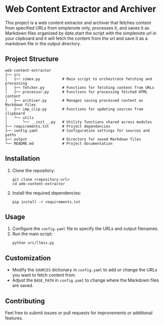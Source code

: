 # Web Content Extractor and Archiver

This project is a web content extractor and archiver that fetches content from specified URLs from simplenote only, processes it, and saves it as Markdown files organized by date.start the script with the simplenote url in your clipboard and it will fetch the content from the url and save it as a markdown file in the output directory.

## Project Structure

```
web-content-extractor
├── src
│   ├── simex.py          # Main script to orchestrate fetching and processing
│   ├── fetcher.py        # Functions for fetching content from URLs
│   ├── processor.py      # Functions for processing fetched HTML content
│   ├── archiver.py       # Manages saving processed content as Markdown files
│   ├── imp_clip.py       # Functions for updating sources from clipboard
│   └── utils
│       └── __init__.py   # Utility functions shared across modules
├── requirements.txt      # Project dependencies
├── config.yaml           # Configuration settings for sources and paths
├── output                # Directory for saved Markdown files
└── README.md             # Project documentation
```

## Installation

1. Clone the repository:
   ```
   git clone <repository-url>
   cd web-content-extractor
   ```

2. Install the required dependencies:
   ```
   pip install -r requirements.txt
   ```

## Usage

1. Configure the `config.yaml` file to specify the URLs and output filenames.
2. Run the main script:
   ```
   python src/llmix.py
   ```

## Customization

- Modify the `SOURCES` dictionary in `config.yaml` to add or change the URLs you want to fetch content from.
- Adjust the `BASE_PATH` in `config.yaml` to change where the Markdown files are saved.

## Contributing

Feel free to submit issues or pull requests for improvements or additional features.